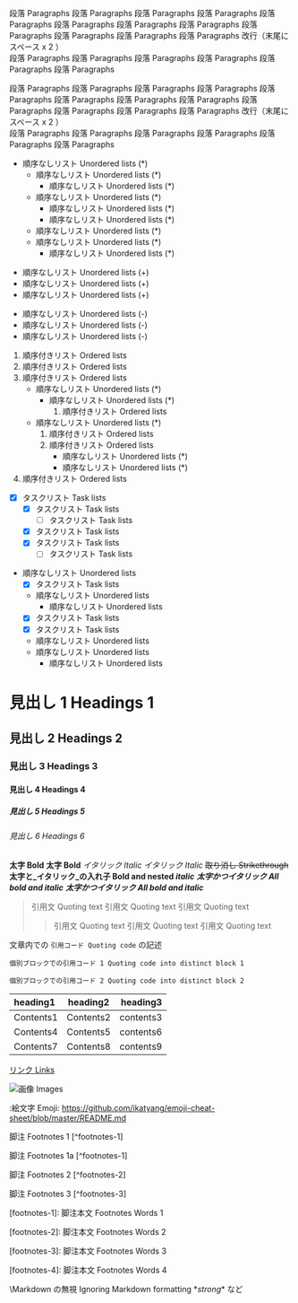 段落 Paragraphs 段落 Paragraphs 段落 Paragraphs 段落 Paragraphs 段落 Paragraphs 段落 Paragraphs
段落 Paragraphs 段落 Paragraphs 段落 Paragraphs 段落 Paragraphs 段落 Paragraphs 段落 Paragraphs 改行（末尾にスペース x 2 ）  
段落 Paragraphs 段落 Paragraphs 段落 Paragraphs 段落 Paragraphs 段落 Paragraphs 段落 Paragraphs

段落 Paragraphs 段落 Paragraphs 段落 Paragraphs 段落 Paragraphs 段落 Paragraphs 段落 Paragraphs
段落 Paragraphs 段落 Paragraphs 段落 Paragraphs 段落 Paragraphs 段落 Paragraphs 段落 Paragraphs 改行（末尾にスペース x 2 ）  
段落 Paragraphs 段落 Paragraphs 段落 Paragraphs 段落 Paragraphs 段落 Paragraphs 段落 Paragraphs

* 順序なしリスト Unordered lists (*)
	* 順序なしリスト Unordered lists (*)
		* 順序なしリスト Unordered lists (*)
	* 順序なしリスト Unordered lists (*)
		* 順序なしリスト Unordered lists (*)
		* 順序なしリスト Unordered lists (*)
	* 順序なしリスト Unordered lists (*)
	* 順序なしリスト Unordered lists (*)
		* 順序なしリスト Unordered lists (*)

+ 順序なしリスト Unordered lists (+)
+ 順序なしリスト Unordered lists (+)
+ 順序なしリスト Unordered lists (+)

- 順序なしリスト Unordered lists (-)
- 順序なしリスト Unordered lists (-)
- 順序なしリスト Unordered lists (-)

1. 順序付きリスト Ordered lists
2. 順序付きリスト Ordered lists
3. 順序付きリスト Ordered lists
	* 順序なしリスト Unordered lists (*)
		* 順序なしリスト Unordered lists (*)
			1. 順序付きリスト Ordered lists
	* 順序なしリスト Unordered lists (*)
		1. 順序付きリスト Ordered lists
		2. 順序付きリスト Ordered lists
			* 順序なしリスト Unordered lists (*)
			* 順序なしリスト Unordered lists (*)
4. 順序付きリスト Ordered lists

* [x] タスクリスト Task lists
	* [x] タスクリスト Task lists
		* [ ] タスクリスト Task lists
	* [x] タスクリスト Task lists
	* [x] タスクリスト Task lists
		* [ ] タスクリスト Task lists

* 順序なしリスト Unordered lists
	* [x] タスクリスト Task lists
	* 順序なしリスト Unordered lists
		* 順序なしリスト Unordered lists
	* [x] タスクリスト Task lists
	* [x] タスクリスト Task lists
	* 順序なしリスト Unordered lists
	* 順序なしリスト Unordered lists
		* 順序なしリスト Unordered lists

# 見出し 1 Headings 1
## 見出し 2 Headings 2
### 見出し 3 Headings 3
#### 見出し 4 Headings 4
##### 見出し 5 Headings 5
###### 見出し 6 Headings 6

**太字 Bold**
__太字 Bold__
*イタリック Italic*
_イタリック Italic_
~~取り消し Strikethrough~~
**太字と_イタリック_の入れ子 Bold and nested _italic_**
***太字かつイタリック All bold and italic***
___太字かつイタリック All bold and italic___

> 引用文 Quoting text
> 引用文 Quoting text
> 引用文 Quoting text
>> 引用文 Quoting text
>> 引用文 Quoting text
>> 引用文 Quoting text

文章内での `引用コード Quoting code` の記述

```
個別ブロックでの引用コード 1 Quoting code into distinct block 1
```
```
個別ブロックでの引用コード 2 Quoting code into distinct block 2
```

| heading1 | heading2 | heading3 |
|:---------|:--------:|---------:|
| Contents1 | Contents2 | contents3 |
| Contents4 | Contents5 | contents6 |
| Contents7 | Contents8 | contents9 |

[リンク Links](.#)

![画像 Images](sample1.png)

:絵文字 Emoji:
https://github.com/ikatyang/emoji-cheat-sheet/blob/master/README.md

脚注 Footnotes 1 [^footnotes-1]

脚注 Footnotes 1a [^footnotes-1]

脚注 Footnotes 2 [^footnotes-2]

脚注 Footnotes 3 [^footnotes-3]

[footnotes-1]: 脚注本文 Footnotes Words 1

[footnotes-2]: 脚注本文 Footnotes Words 2

[footnotes-3]: 脚注本文 Footnotes Words 3

[footnotes-4]: 脚注本文 Footnotes Words 4

<!--非表示 Hiding content with comments-->

\Markdown の無視 Ignoring Markdown formatting
\**strong** など
